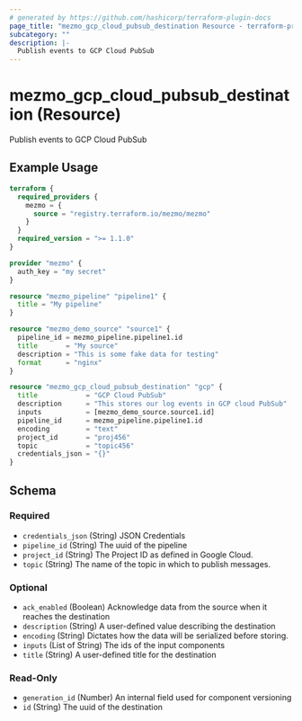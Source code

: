```yaml
---
# generated by https://github.com/hashicorp/terraform-plugin-docs
page_title: "mezmo_gcp_cloud_pubsub_destination Resource - terraform-provider-mezmo"
subcategory: ""
description: |-
  Publish events to GCP Cloud PubSub
---
```


# mezmo_gcp_cloud_pubsub_destination (Resource)

Publish events to GCP Cloud PubSub

## Example Usage

```terraform
terraform {
  required_providers {
    mezmo = {
      source = "registry.terraform.io/mezmo/mezmo"
    }
  }
  required_version = ">= 1.1.0"
}

provider "mezmo" {
  auth_key = "my secret"
}

resource "mezmo_pipeline" "pipeline1" {
  title = "My pipeline"
}

resource "mezmo_demo_source" "source1" {
  pipeline_id = mezmo_pipeline.pipeline1.id
  title       = "My source"
  description = "This is some fake data for testing"
  format      = "nginx"
}

resource "mezmo_gcp_cloud_pubsub_destination" "gcp" {
  title            = "GCP Cloud PubSub"
  description      = "This stores our log events in GCP cloud PubSub"
  inputs           = [mezmo_demo_source.source1.id]
  pipeline_id      = mezmo_pipeline.pipeline1.id
  encoding         = "text"
  project_id       = "proj456"
  topic            = "topic456"
  credentials_json = "{}"
}
```

<!-- schema generated by tfplugindocs -->
## Schema

### Required

- `credentials_json` (String) JSON Credentials
- `pipeline_id` (String) The uuid of the pipeline
- `project_id` (String) The Project ID as defined in Google Cloud.
- `topic` (String) The name of the topic in which to publish messages.

### Optional

- `ack_enabled` (Boolean) Acknowledge data from the source when it reaches the destination
- `description` (String) A user-defined value describing the destination
- `encoding` (String) Dictates how the data will be serialized before storing.
- `inputs` (List of String) The ids of the input components
- `title` (String) A user-defined title for the destination

### Read-Only

- `generation_id` (Number) An internal field used for component versioning
- `id` (String) The uuid of the destination
